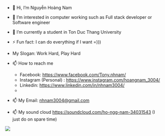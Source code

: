- 👋 Hi, I’m Nguyễn Hoàng Nam
- 👀 I’m interested in computer working such as Full stack developer or Software engineer
- 🌱 I’m currently a student in Ton Duc Thang University
- ⚡ Fun fact: I can do everything if I want =)))
- My Slogan: Work Hard, Play Hard

- 📫 How to reach me
  + Facebook: https://www.facebook.com/Tony.nhnam/
  + Instagram (Personal) : https://www.instagram.com/hoangnam_3004/
  + Linkedin: https://www.linkedin.com/in/nhnam3004/
  +
- 📫 My Email: nhnam3004@gmail.com
- 📫 My sound cloud https://soundcloud.com/ho-ngg-nam-34031543 (I just do on spare time)

<img align="center" src="https://github-readme-stats.vercel.app/api/top-langs/?username=nhnam0209&theme=dark" />



